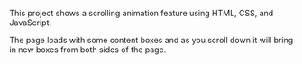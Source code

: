 This project shows a scrolling animation feature using HTML, CSS, and JavaScript.

The page loads with some content boxes and as you scroll down it will bring in new boxes from both sides of the page.
